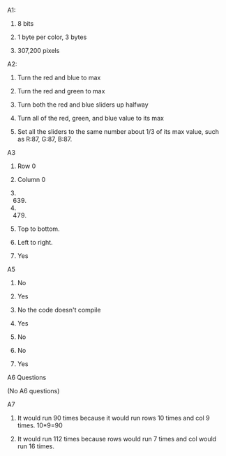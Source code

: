 A1:

1. 
    8 bits

2. 
    1 byte per color, 3 bytes

3. 
    307,200 pixels

A2:

1. Turn the red and blue to max

2. Turn the red and green to max

3. Turn both the red and blue sliders up halfway

4. Turn all of the red, green, and blue value to its max 

5. Set all the sliders to the same number about 1/3 of its max value, such as R:87, G:87, B:87.

A3

1. Row 0

2. Column 0

3. 639.

4. 479.

5. Top to bottom.

6. Left to right.

7. Yes

A5

1. No 

2. Yes 

3. No the code doesn't compile

4. Yes 

5. No 

6. No 

7. Yes

A6 Questions

(No A6 questions)

A7

1. It would run 90 times because it would run rows 10 times and col 9 times. 10*9=90

2. It would run 112 times because rows would run 7 times and col would run 16 times.